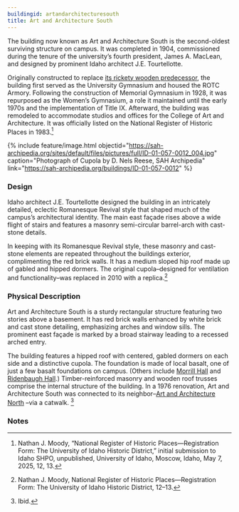 ```yaml
---
buildingid: artandarchitecturesouth
title: Art and Architecture South
---
```


The building now known as Art and Architecture South is the second-oldest surviving structure on campus. It was completed in 1904, commissioned during the tenure of the university’s fourth president, James A. MacLean, and designed by prominent Idaho architect J.E. Tourtellotte. 

Originally constructed to replace [its rickety wooden predecessor](/digital/campus/buildings/armoryold.html), the building first served as the University Gymnasium and housed the ROTC Armory. Following the construction of Memorial Gymnasium in 1928, it was repurposed as the Women’s Gymnasium, a role it maintained until the early 1970s and the implementation of Title IX. Afterward, the building was remodeled to accommodate studios and offices for the College of Art and Architecture. It was officially listed on the National Register of Historic Places in 1983.[^1]

{% include feature/image.html objectid="https://sah-archipedia.org/sites/default/files/pictures/full/ID-01-057-0012_004.jpg" caption="Photograph of Cupola by D. Nels Reese, SAH Archipedia" link="https://sah-archipedia.org/buildings/ID-01-057-0012" %}

### Design

Idaho architect J.E. Tourtellotte designed the building in an intricately detailed, eclectic Romanesque Revival style that shaped much of the campus’s architectural identity. The main east façade rises above a wide flight of stairs and features a masonry semi-circular barrel-arch with cast-stone details. 

In keeping with its Romanesque Revival style, these masonry and cast-stone elements are repeated throughout the buildings exterior, complimenting the red brick walls. It has a medium sloped hip roof made up of gabled and hipped dormers. The original cupola–designed for ventilation and functionality–was replaced in 2010 with a replica.[^3] 

### Physical Description

Art and Architecture South is a sturdy rectangular structure featuring two stories above a basement. It has red brick walls enhanced by white brick and cast stone detailing, emphasizing arches and window sills. The prominent east façade is marked by a broad stairway leading to a recessed arched entry.

The building features a hipped roof with centered, gabled dormers on each side and a distinctive cupola. The foundation is made of local basalt, one of just a few basalt foundations on campus. (Others include [Morrill Hall](/digital/campus/buildings/morrillhall.html) and [Ridenbaugh Hall](/digital/campus/buildings/ridenbaughhall.html).) Timber-reinforced masonry and wooden roof trusses comprise the internal structure of the building. In a 1976 renovation, Art and Architecture South was connected to its neighbor–[Art and Architecture North](/digital/campus/buildings/artandarchitecturenorth.html) –via a catwalk. [^4]

### Notes 

[^1]: Nathan J. Moody, “National Register of Historic Places—Registration Form: The University of Idaho Historic District,” initial submission to Idaho SHPO, unpublished, University of Idaho, Moscow, Idaho, May 7, 2025, 12, 13. 
[^2]: D. Nels Reese, “Art and Architecture South”, SAH Archipedia, eds. Gabrielle Esperdy and Karen Kingsley, Charlottesville: University of Virginia Press, 2012–, [Moscow, Idaho], accessed August 26, 2025, https://sah-archipedia.org/buildings/ID-01-057-0012. 
[^3]: Nathan J. Moody, National Register of Historic Places—Registration Form: The University of Idaho Historic District, 12–13. 
[^4]: Ibid. 
